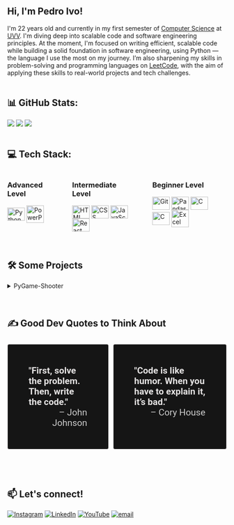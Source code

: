 ## Hi, I'm Pedro Ivo!

I'm 22 years old and currently in my first semester of [Computer Science](https://uvv.br/cursos/graduacao/presencial/ciencia-da-computacao/) at [UVV](https://uvv.br). I'm diving deep into scalable code and software engineering principles. At the moment, I'm focused on writing efficient, scalable code while building a solid foundation in software engineering, using Python — the language I use the most on my journey. I’m also sharpening my skills in problem-solving and programming languages on [LeetCode](https://leetcode.com/u/pedroivo1), with the aim of applying these skills to real-world projects and tech challenges.
<br/><br/>



## 📊 GitHub Stats:
![](https://github-readme-stats.vercel.app/api?username=pedroivo1&theme=light&hide_border=false&include_all_commits=false&count_private=false)
![](https://github-readme-streak-stats.herokuapp.com/?user=pedroivo1&theme=light&hide_border=false)
![](https://github-readme-stats.vercel.app/api/top-langs/?username=pedroivo1&theme=light&hide_border=false&include_all_commits=false&count_private=false&layout=compact)
<br/><br/>



## 💻 Tech Stack:
<div style="display: flex; gap: 3rem;">

<div>
<h3>Advanced Level</h3>
<img align="center" alt="Python" height="30" width="40" src="https://cdn.jsdelivr.net/gh/devicons/devicon@latest/icons/python/python-original.svg" />
<img align="center" alt="PowerPoint" height="40" width="40" src="https://img.icons8.com/fluency/48/microsoft-powerpoint-2019.png"/>
</div>

<div>
<h3>Intermediate Level</h3>
<img align="center" alt="HTML" height="30" width="40" src="https://cdn.jsdelivr.net/gh/devicons/devicon@latest/icons/html5/html5-original.svg" />
<img align="center" alt="CSS" height="30" width="40"  src="https://cdn.jsdelivr.net/gh/devicons/devicon@latest/icons/css3/css3-original.svg" />
<img align="center" alt="JavaScript" height="30" width="40" src="https://cdn.jsdelivr.net/gh/devicons/devicon@latest/icons/javascript/javascript-original.svg" />
<img align="center" alt="React" height="30" width="40" src="https://cdn.jsdelivr.net/gh/devicons/devicon@latest/icons/react/react-original.svg" />
<!-- <img align="center" alt="Ubuntu" height="30" width="40" src="https://cdn.jsdelivr.net/gh/devicons/devicon@latest/icons/ubuntu/ubuntu-original.svg" /> -->
<!-- <img align="center" alt="Windows" height="30" width="40" src="https://cdn.jsdelivr.net/gh/devicons/devicon@latest/icons/windows11/windows11-original.svg" /> -->
</div>

<div>
<h3>Beginner Level</h3>
<img align="center" alt="Git" height="30" width="40" src="https://cdn.jsdelivr.net/gh/devicons/devicon@latest/icons/git/git-original.svg" />
<!-- <img align="center" alt="VSCode" height="30" width="40" src="https://cdn.jsdelivr.net/gh/devicons/devicon@latest/icons/vscode/vscode-original.svg" /> -->
<img align="center" alt="Pandas" height="30" width="40" src="https://cdn.jsdelivr.net/gh/devicons/devicon@latest/icons/pandas/pandas-original.svg" />
<img align="center" alt="C" height="30" width="40" src="https://cdn.jsdelivr.net/gh/devicons/devicon@latest/icons/c/c-original.svg" />
<img align="center" alt="C" height="30" width="40" src="https://cdn.jsdelivr.net/gh/devicons/devicon@latest/icons/qt/qt-original.svg" />
<img align="center" alt="Excel" height="40" width="40" src="https://img.icons8.com/fluency/48/microsoft-excel-2019.png"/>
</div>

</div>
<br/><br/>



## 🛠️ Some Projects

<details>
<summary>PyGame-Shooter</summary>

### [PyGame-Shooter](https://github.com/pedroivo1/PyGame-Shooter)

In this pygame project, I developed a game inspired by this [tutorial](https://youtu.be/DHgj5jhMJKg?list=PLjcN1EyupaQm20hlUE11y9y8EY2aXLpnv). However, I took it a step further by implementing a fully Object-Oriented Programming ([OOP](https://en.wikipedia.org/wiki/Object-oriented_programming)) approach.

Key highlights of this project:
- **Object-Oriented Programming (OOP):** I implemented a `Game` class to avoid the use of global variables.
- **Pydantic Models:** I utilized Pydantic models to create personal configuration data, enhancing data validation and parsing.
- **Code Refactoring:** I refactored various sections of the Pygame code and Python processes to optimize performance and improve readability.

This project allowed me to strengthen my skills in Python, game development, and automation.

</details>
<br/><br/>



## ✍️ Good Dev Quotes to Think About

<div style="display: flex; gap: 10px;">
    <blockquote style="font: 1.3rem 'Roboto', sans-serif; color: #cccccc; border: 1px solid #e4e2e2; border-radius: 0.25rem; padding: 3rem; margin: 10px 0; background-color: #151515;">
        <strong style="color: #e4e2e2">"First, solve the problem. Then, write the code."</strong>
        <br>
        <span style="display: block; text-align: end;">– John Johnson</span>
    </blockquote>
    <blockquote style="font: 1.3rem 'Roboto', sans-serif; color: #cccccc; border: 1px solid #e4e2e2; border-radius: 0.25rem; padding: 3rem; margin: 10px 0; background-color: #151515;">
        <strong style="color: #e4e2e2">"Code is like humor. When you have to explain it, it’s bad."</strong>
        <br>
        <span style="display: block; text-align: end;">– Cory House</span>
    </blockquote>
</div>


<br/><br/>



## 📫 Let's connect!
[![Instagram](https://img.shields.io/badge/Instagram-%23E4405F.svg?logo=Instagram&logoColor=white)](https://instagram.com/pedro)
[![LinkedIn](https://img.shields.io/badge/LinkedIn-%230077B5.svg?logo=linkedin&logoColor=white)](https://linkedin.com/in/pedro)
[![YouTube](https://img.shields.io/badge/YouTube-%23FF0000.svg?logo=YouTube&logoColor=white)](https://youtube.com/@pedro)
[![email](https://img.shields.io/badge/Email-D14836?logo=gmail&logoColor=white)](mailto:pedroivoal1@gmail.com)
